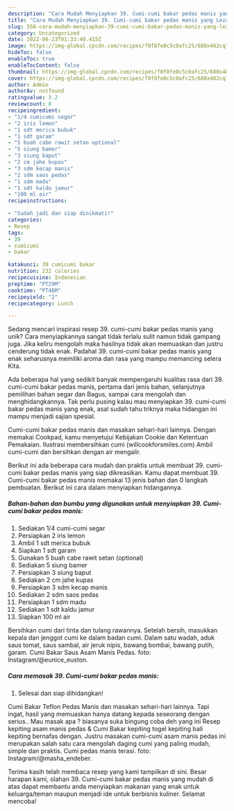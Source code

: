 ```yaml
---
description: "Cara Mudah Menyiapkan 39. Cumi-cumi bakar pedas manis yang Lezat Sekali"
title: "Cara Mudah Menyiapkan 39. Cumi-cumi bakar pedas manis yang Lezat Sekali"
slug: 558-cara-mudah-menyiapkan-39-cumi-cumi-bakar-pedas-manis-yang-lezat-sekali
category: Uncategorized
date: 2022-06-23T01:33:40.415Z
image: https://img-global.cpcdn.com/recipes/f0f8fe8c5c0afc25/680x482cq70/39-cumi-cumi-bakar-pedas-manis-foto-resep-utama.jpg
hideToc: false
enableToc: true
enableTocContent: false
thumbnail: https://img-global.cpcdn.com/recipes/f0f8fe8c5c0afc25/680x482cq70/39-cumi-cumi-bakar-pedas-manis-foto-resep-utama.jpg
cover: https://img-global.cpcdn.com/recipes/f0f8fe8c5c0afc25/680x482cq70/39-cumi-cumi-bakar-pedas-manis-foto-resep-utama.jpg
author: Admin
authorAv: notfound
ratingvalue: 3.2
reviewcount: 8
recipeingredient:
- "1/4 cumicumi segar"
- "2 iris lemon"
- "1 sdt merica bubuk"
- "1 sdt garam"
- "5 buah cabe rawit setan optional"
- "5 siung bamer"
- "3 siung baput"
- "2 cm jahe kupas"
- "3 sdm kecap manis"
- "2 sdm saos pedas"
- "1 sdm madu"
- "1 sdt kaldu jamur"
- "100 ml air"
recipeinstructions:

- "Sudah jadi dan siap dinikmati!"
categories:
- Resep
tags:
- 39
- cumicumi
- bakar

katakunci: 39 cumicumi bakar 
nutrition: 232 calories
recipecuisine: Indonesian
preptime: "PT29M"
cooktime: "PT46M"
recipeyield: "2"
recipecategory: Lunch

---
```





Sedang mencari inspirasi resep 39. cumi-cumi bakar pedas manis yang unik? Cara menyiapkannya sangat tidak terlalu sulit namun tidak gampang juga. Jika keliru mengolah maka hasilnya tidak akan memuaskan dan justru cenderung tidak enak. Padahal 39. cumi-cumi bakar pedas manis yang enak seharusnya memiliki aroma dan rasa yang mampu memancing selera Kita.





Ada beberapa hal yang sedikit banyak mempengaruhi kualitas rasa dari 39. cumi-cumi bakar pedas manis, pertama dari jenis bahan, selanjutnya pemilihan bahan segar dan Bagus, sampai cara mengolah dan menghidangkannya. Tak perlu pusing kalau mau menyiapkan 39. cumi-cumi bakar pedas manis yang enak,      asal sudah tahu triknya maka hidangan ini mampu menjadi sajian spesial.














Cumi-cumi bakar pedas manis dan masakan sehari-hari lainnya. Dengan memakai Cookpad, kamu menyetujui Kebijakan Cookie dan Ketentuan Pemakaian. Ilustrasi membersihkan cumi (willcookforsmiles.com) Ambil cumi-cumi dan bersihkan dengan air mengalir.






Berikut ini ada beberapa cara mudah dan praktis untuk membuat 39. cumi-cumi bakar pedas manis yang siap dikreasikan. Kamu dapat membuat 39. Cumi-cumi bakar pedas manis memakai 13 jenis bahan dan 0 langkah pembuatan. Berikut ini cara dalam menyiapkan hidangannya.

<!--inarticleads1-->

##### Bahan-bahan dan bumbu yang digunakan untuk menyiapkan 39. Cumi-cumi bakar pedas manis:

1. Sediakan 1/4 cumi-cumi segar
1. Persiapkan 2 iris lemon
1. Ambil 1 sdt merica bubuk
1. Siapkan 1 sdt garam
1. Gunakan 5 buah cabe rawit setan (optional)
1. Sediakan 5 siung bamer
1. Persiapkan 3 siung baput
1. Sediakan 2 cm jahe kupas
1. Persiapkan 3 sdm kecap manis
1. Sediakan 2 sdm saos pedas
1. Persiapkan 1 sdm madu
1. Sediakan 1 sdt kaldu jamur
1. Siapkan 100 ml air


Bersihkan cumi dari tinta dan tulang rawannya. Setelah bersih, masukkan kepala dan jenggot cumi ke dalam badan cumi. Dalam satu wadah, aduk saus tomat, saus sambal, air jeruk nipis, bawang bombai, bawang putih, garam. Cumi Bakar Saus Asam Manis Pedas. foto: Instagram/@eunice_euston. 

<!--inarticleads2-->

##### Cara memasak 39. Cumi-cumi bakar pedas manis:


1. Selesai dan siap dihidangkan!

Cumi Bakar Teflon Pedas Manis dan masakan sehari-hari lainnya. Tapi ingat, hasil yang memuaskan hanya datang kepada seseorang dengan serius.. Mau masak apa ? biasanya suka bingung coba deh yang ini Resep kepiting asam manis pedas &amp; Cumi Bakar kepiting togel kepiting bali kepiting bernafas dengan. Justru masakan cumi-cumi asam manis pedas ini merupakan salah satu cara mengolah daging cumi yang paling mudah, simple dan praktis. Cumi pedas manis terasi. foto: Instagram/@masha_endeber. 

Terima kasih telah membaca resep yang kami tampilkan di sini. Besar harapan kami, olahan 39. Cumi-cumi bakar pedas manis yang mudah di atas dapat membantu anda menyiapkan makanan yang enak untuk keluarga/teman maupun menjadi ide untuk berbisnis kuliner. Selamat mencoba!
